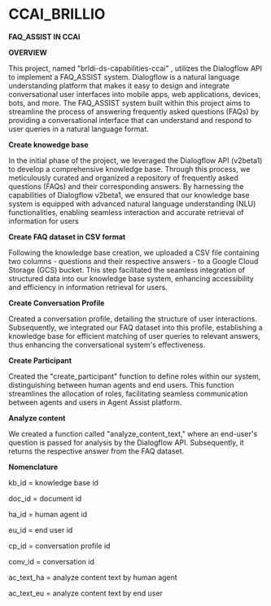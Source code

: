 # CCAI_BRILLIO

**FAQ_ASSIST IN CCAI**

**OVERVIEW**

This project, named "brldi-ds-capabilities-ccai" , utilizes the Dialogflow API to implement a FAQ_ASSIST system. Dialogflow is a natural language understanding platform that makes it easy to design and integrate conversational user interfaces into mobile apps, web applications, devices, bots, and more. The FAQ_ASSIST system built within this project aims to streamline the process of answering frequently asked questions (FAQs) by providing a conversational interface that can understand and respond to user queries in a natural language format.

**Create knowedge base**

In the initial phase of the project, we leveraged the Dialogflow API (v2beta1) to develop a comprehensive knowledge base. Through this process, we meticulously curated and organized a repository of frequently asked questions (FAQs) and their corresponding answers. By harnessing the capabilities of Dialogflow v2beta1, we ensured that our knowledge base system is equipped with advanced natural language understanding (NLU) functionalities, enabling seamless interaction and accurate retrieval of information for users

**Create FAQ dataset in CSV format**

Following the knowledge base creation, we uploaded a CSV file containing two columns - questions and their respective answers - to a Google Cloud Storage (GCS) bucket. This step facilitated the seamless integration of structured data into our knowledge base system, enhancing accessibility and efficiency in information retrieval for users.

**Create Conversation Profile**

Created a conversation profile, detailing the structure of user interactions. Subsequently, we integrated our FAQ dataset into this profile, establishing a knowledge base for efficient matching of user queries to relevant answers, thus enhancing the conversational system's effectiveness.

**Create Participant**

Created the "create_participant" function to define roles within our system, distinguishing between human agents and end users. This function streamlines the allocation of roles, facilitating seamless communication between agents and users in Agent Assist platform.

**Analyze content**

We created a function called "analyze_content_text," where an end-user's question is passed for analysis by the Dialogflow API. Subsequently, it returns the respective answer from the FAQ dataset.

**Nomenclature**

kb_id = knowledge base id

doc_id = document id

ha_id = human agent id

eu_id = end user id

cp_id = conversation profile id

conv_id = conversation id

ac_text_ha = analyze content text by human agent

ac_text_eu = analyze content text by end user
